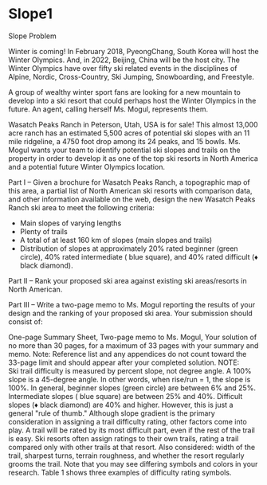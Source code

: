 # Slope1
Slope
	Problem	 
 	
Winter is coming! In February 2018, PyeongChang, South Korea will host the Winter Olympics. And, in 2022, Beijing, China will be the host city. The Winter Olympics have over fifty ski related events in the disciplines of Alpine, Nordic, Cross-Country, Ski Jumping, Snowboarding, and Freestyle. 

A group of wealthy winter sport fans are looking for a new mountain to develop into a ski resort that could perhaps host the Winter Olympics in the future. An agent, calling herself Ms. Mogul, represents them.

Wasatch Peaks Ranch in Peterson, Utah, USA is for sale! This almost 13,000 acre ranch has an estimated 5,500 acres of potential ski slopes with an 11 mile ridgeline, a 4750 foot drop among its 24 peaks, and 15 bowls. Ms. Mogul wants your team to identify potential ski slopes and trails on the property in order to develop it as one of the top ski resorts in North America and a potential future Winter Olympics location.

Part I – Given a brochure for Wasatch Peaks Ranch, a topographic map of this area, a partial list of North American ski resorts with comparison data, and other information available on the web, design the new Wasatch Peaks Ranch ski area to meet the following criteria: 
- Main slopes of varying lengths 
- Plenty of trails 
- A total of at least 160 km of slopes (main slopes and trails)
- Distribution of slopes at approximately 20% rated beginner (green circle), 40% rated intermediate ( blue square), and 40% rated difficult (♦ black diamond). 

Part II – Rank your proposed ski area against existing ski areas/resorts in North American.

Part III – Write a two-page memo to Ms. Mogul reporting the results of your design and the ranking of your proposed ski area.
Your submission should consist of:

One-page Summary Sheet,
Two-page memo to Ms. Mogul,
Your solution of no more than 30 pages, for a maximum of 33 pages with your summary and memo.
Note: Reference list and any appendices do not count toward the 33-page limit and should appear after your completed solution.
NOTE:  
Ski trail difficulty is measured by percent slope, not degree angle. A 100% slope is a 45-degree angle. In other words, when rise/run = 1, the slope is 100%. In general, beginner slopes (green circle) are between 6% and 25%. Intermediate slopes ( blue square) are between 25% and 40%. Difficult slopes (♦ black diamond) are 40% and higher. However, this is just a general "rule of thumb." Although slope gradient is the primary consideration in assigning a trail difficulty rating, other factors come into play. A trail will be rated by its most difficult part, even if the rest of the trail is easy. Ski resorts often assign ratings to their own trails, rating a trail compared only with other trails at that resort. Also considered: width of the trail, sharpest turns, terrain roughness, and whether the resort regularly grooms the trail. Note that you may see differing symbols and colors in your research. Table 1 shows three examples of difficulty rating symbols.
